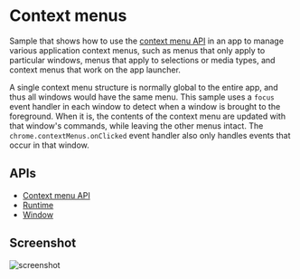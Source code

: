 # Context menus

Sample that shows how to use the [context menu API](http://developer.chrome.com/apps/contextMenus.html) in an app to manage various application context menus, such as menus that only apply to particular windows, menus that apply to selections or media types, and context menus that work on the app launcher.

A single context menu structure is normally global to the entire app, and thus all windows would have the same menu. This sample uses a `focus` event handler in each window to detect when a window is brought to the foreground. When it is, the contents of the context menu are updated with that window's commands, while leaving the other menus intact. The `chrome.contextMenus.onClicked` event handler also only handles events that occur in that window.

## APIs

* [Context menu API](http://developer.chrome.com/apps/contextMenus.html)
* [Runtime](http://developer.chrome.com/apps/app.runtime.html)
* [Window](http://developer.chrome.com/apps/app.window.html)

     
     
## Screenshot
![screenshot](https://raw.github.com/dart-gde/dart-chrome-app-samples/master/context-menu/screenshot.png)